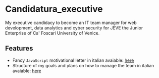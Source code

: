 # Candidatura_executive
 My executive candidacy to become an IT team manager for web development, data analytics and cyber security for JEVE the Junior Enterprise of Ca' Foscari University of Venice.
## Features
- Fancy `JavaScript` motivational letter in italian avaiable: [here](http://tfy.altervista.org/candidatura_executive/1/lettera.html)
- Structure of my goals and plans on how to manage the team in italian avaiable: [here](http://tfy.altervista.org/candidatura_executive/1/strategia.html) 
